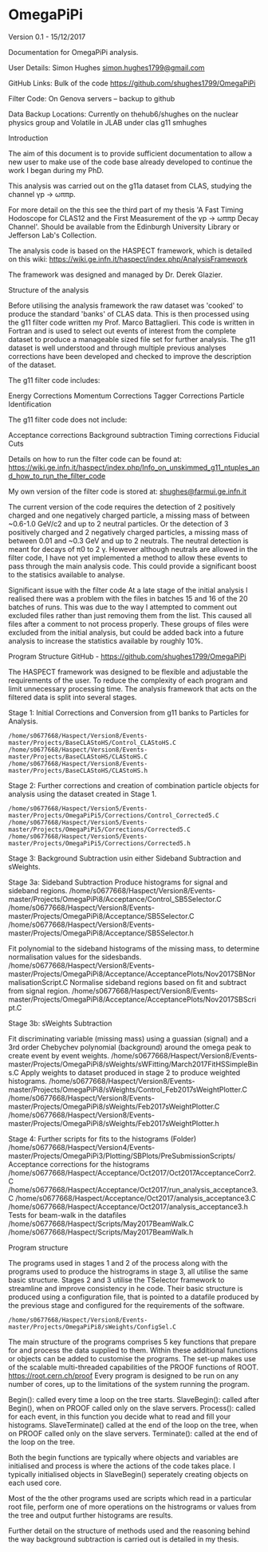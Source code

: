 # OmegaPiPi

Version 0.1 - 15/12/2017

Documentation for OmegaPiPi analysis.

User Details:
Simon Hughes
simon.hughes1799@gmail.com


GitHub Links:
Bulk of the code
https://github.com/shughes1799/OmegaPiPi

Filter Code:
On Genova servers – backup to github


Data Backup Locations:
Currently on 
thehub6/shughes on the nuclear physics group and
Volatile in JLAB under clas g11 smhughes


Introduction

The aim of this document is to provide sufficient documentation to allow a new user to make use of the code base already developed to continue the work I began during my PhD.

This analysis was carried out on the g11a dataset from CLAS, studying the channel γp → ωππp.

For more detail on the this see the third part of my thesis 'A Fast Timing Hodoscope for CLAS12 and the First Measurement of the γp → ωππp Decay Channel'. Should be available from the Edinburgh University Library or Jefferson Lab's Collection.

The analysis code is based on the HASPECT framework, which is detailed on this wiki:
https://wiki.ge.infn.it/haspect/index.php/AnalysisFramework

The framework was designed and managed by Dr. Derek Glazier.


Structure of the analysis

Before utilising the analysis framework the raw dataset was 'cooked' to produce the standard 'banks'   of CLAS data. This is then processed using the g11 filter code written my Prof. Marco Battaglieri. This code is written in Fortran and is used to select out events of interest from the complete dataset to produce a manageable sized file set for further analysis.
The g11 dataset is well understood and through multiple previous analyses corrections have been developed and checked to improve the description of the dataset.

The g11 filter code includes:

Energy Corrections
Momentum Corrections
Tagger Corrections
Particle Identification

The g11 filter code does not include:

Acceptance corrections
Background subtraction
Timing corrections
Fiducial Cuts

Details on how to run the filter code can be found at:
https://wiki.ge.infn.it/haspect/index.php/Info_on_unskimmed_g11_ntuples_and_how_to_run_the_filter_code

My own version of the filter code is stored at: shughes@farmui.ge.infn.it

The current version of the code requires the detection of 2 positively charged and one negatively charged particle, a missing mass of between ~0.6-1.0 GeV/c2 and up to 2 neutral particles. Or the detection of 3 positively charged and 2 negatively charged particles, a missing mass of between 0.01 and ~0.3 GeV and up to 2 neutrals. The neutral detection is meant for decays of π0 to 2 γ. However although neutrals are allowed in the filter code, I have not yet implemented a method to allow these events to pass through the main analysis code. This could provide a significant boost to the statisics available to analyse.

Significant issue with the filter code
At a late stage of the initial analysis I realised there was a problem with the files in batches 15 and 16 of the 20 batches of runs. This was due to the way I attempted to comment out excluded files rather than just removing them from the list. This caused all files after a comment to not process properly. These groups of files were excluded from the initial analysis, but could be added back into a future analysis to increase the statistics available by roughly 10%.


Program Structure
GitHub - https://github.com/shughes1799/OmegaPiPi

The HASPECT framework was designed to be flexible and adjustable the requirements of the user. To reduce the complexity of each program and limit unnecessary processing time. The analysis framework that acts on the filtered data is split into several stages.


Stage 1:
Initial Corrections and Conversion from g11 banks to Particles for Analysis.

	/home/s0677668/Haspect/Version8/Events-master/Projects/BaseCLAStoHS/Control_CLAStoHS.C
	/home/s0677668/Haspect/Version8/Events-master/Projects/BaseCLAStoHS/CLAStoHS.C
	/home/s0677668/Haspect/Version8/Events-master/Projects/BaseCLAStoHS/CLAStoHS.h

Stage 2:
Further corrections and creation of combination particle objects for analysis using the dataset created in Stage 1.

	/home/s0677668/Haspect/Version5/Events-master/Projects/OmegaPiPi5/Corrections/Control_Corrected5.C
	/home/s0677668/Haspect/Version5/Events-master/Projects/OmegaPiPi5/Corrections/Corrected5.C
	/home/s0677668/Haspect/Version5/Events-master/Projects/OmegaPiPi5/Corrections/Corrected5.h

Stage 3:
Background Subtraction usin either Sideband Subtraction and sWeights.

Stage 3a: Sideband Subtraction
Produce histograms for signal and sideband regions.
	/home/s0677668/Haspect/Version8/Events-master/Projects/OmegaPiPi8/Acceptance/Control_SB5Selector.C
	/home/s0677668/Haspect/Version8/Events-master/Projects/OmegaPiPi8/Acceptance/SB5Selector.C
	/home/s0677668/Haspect/Version8/Events-master/Projects/OmegaPiPi8/Acceptance/SB5Selector.h

Fit polynomial to the sideband histograms of the missing mass, to determine normalisation values for the sidesbands.
	/home/s0677668/Haspect/Version8/Events-master/Projects/OmegaPiPi8/Acceptance/AcceptancePlots/Nov2017SBNormalisationScript.C
Normalise sideband regions based on fit and subtract from signal region.
	/home/s0677668/Haspect/Version8/Events-master/Projects/OmegaPiPi8/Acceptance/AcceptancePlots/Nov2017SBScript.C
	
Stage 3b: sWeights Subtraction

Fit discriminating variable (missing mass) using a guassian (signal) and a 3rd order Chebychev polynomial (background) around the omega peak to create event by event weights.
	/home/s0677668/Haspect/Version8/Events-master/Projects/OmegaPiPi8/sWeights/sWFitting/March2017FitHSSimpleBins.C
Apply weights to dataset produced in stage 2 to produce weighted histograms.
	/home/s0677668/Haspect/Version8/Events-master/Projects/OmegaPiPi8/sWeights/Control_Feb2017sWeightPlotter.C
 	/home/s0677668/Haspect/Version8/Events-master/Projects/OmegaPiPi8/sWeights/Feb2017sWeightPlotter.C
 	/home/s0677668/Haspect/Version8/Events-master/Projects/OmegaPiPi8/sWeights/Feb2017sWeightPlotter.h

Stage 4:
Further scripts for fits to the histograms (Folder)
	/home/s0677668/Haspect/Version4/Events-	master/Projects/OmegaPiPi3/Plotting/SBPlots/PreSubmissionScripts/
Acceptance corrections for the histograms
	/home/s0677668/Haspect/Acceptance/Oct2017/Oct2017AcceptanceCorr2.C
	/home/s0677668/Haspect/Acceptance/Oct2017/run_analysis_acceptance3.C
	/home/s0677668/Haspect/Acceptance/Oct2017/analysis_acceptance3.C
	/home/s0677668/Haspect/Acceptance/Oct2017/analysis_acceptance3.h
Tests for beam-walk in the datafiles
	/home/s0677668/Haspect/Scripts/May2017BeamWalk.C 
	/home/s0677668/Haspect/Scripts/May2017BeamWalk.h 


Program structure

The programs used in stages 1 and 2 of the process along with the programs used to produce the histrograms in stage 3, all utilise the same basic structure. Stages 2 and 3 utilise the TSelector framework to streamline and improve consistency in he code. Their basic structure is produced using a configuration file, that is pointed to a datafile produced by the previous stage and configured for the requirements of the software. 

	/home/s0677668/Haspect/Version8/Events-master/Projects/OmegaPiPi8/sWeights/ConfigSel.C 


The main structure of the programs comprises 5 key functions that prepare for and process the data supplied to them. Within these additional functions or objects can be added to customise the programs. The set-up makes use of the scalable multi-threaded capabilities of the PROOF functions of ROOT. https://root.cern.ch/proof Every program is designed to be run on any number of cores, up to the limitations of the system running the program. 

Begin(): 		called every time a loop on the tree starts.
SlaveBegin(): 		called after Begin(), when on PROOF called only on the slave servers.
Process(): 		called for each event, in this function you decide what to read and fill your histograms.
SlaveTerminate()	called at the end of the loop on the tree, when on PROOF called only on the slave servers.
Terminate(): 		called at the end of the loop on the tree.

Both the begin functions are typically where objects and variables are initialised and process is where the actions of the code takes place. I typically initialised objects in SlaveBegin() seperately creating objects on each used core.

Most of the the other programs used are scripts which read in a particular root file, perform one of more operations on the histrograms or values from the tree and output further histograms are results.

Further detail on the structure of methods used and the reasoning behind the way background subtraction is carried out is detailed in my thesis.




